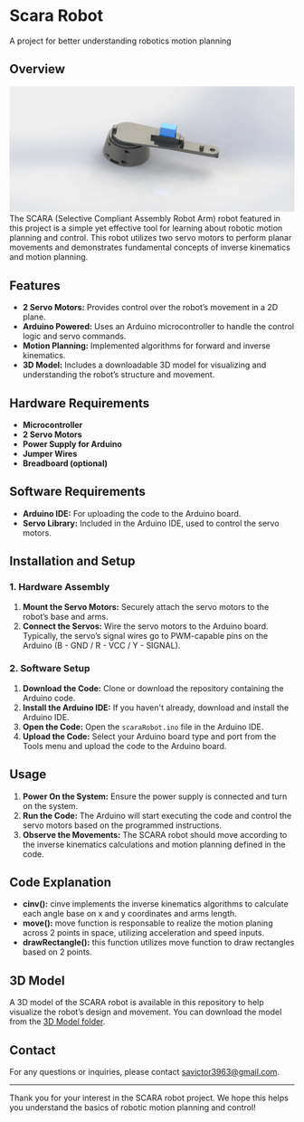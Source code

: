 # Scara Robot
A project for better understanding robotics motion planning

## Overview
![Texto Alternativo](Assets/preview.JPG)
The SCARA (Selective Compliant Assembly Robot Arm) robot featured in this project is a simple yet effective tool for learning about robotic motion planning and control. This robot utilizes two servo motors to perform planar movements and demonstrates fundamental concepts of inverse kinematics and motion planning.

## Features
- **2 Servo Motors:** Provides control over the robot’s movement in a 2D plane.
- **Arduino Powered:** Uses an Arduino microcontroller to handle the control logic and servo commands.
- **Motion Planning:** Implemented algorithms for forward and inverse kinematics.
- **3D Model:** Includes a downloadable 3D model for visualizing and understanding the robot’s structure and movement.

## Hardware Requirements
- **Microcontroller**
- **2 Servo Motors**
- **Power Supply for Arduino**
- **Jumper Wires**
- **Breadboard (optional)**

## Software Requirements
- **Arduino IDE:** For uploading the code to the Arduino board.
- **Servo Library:** Included in the Arduino IDE, used to control the servo motors.

## Installation and Setup

### 1. Hardware Assembly
1. **Mount the Servo Motors:** Securely attach the servo motors to the robot’s base and arms.
2. **Connect the Servos:** Wire the servo motors to the Arduino board. Typically, the servo’s signal wires go to PWM-capable pins on the Arduino (B - GND / R - VCC / Y - SIGNAL).

### 2. Software Setup
1. **Download the Code:** Clone or download the repository containing the Arduino code.
2. **Install the Arduino IDE:** If you haven't already, download and install the Arduino IDE.
3. **Open the Code:** Open the `scaraRobot.ino` file in the Arduino IDE.
4. **Upload the Code:** Select your Arduino board type and port from the Tools menu and upload the code to the Arduino board.

## Usage
1. **Power On the System:** Ensure the power supply is connected and turn on the system.
2. **Run the Code:** The Arduino will start executing the code and control the servo motors based on the programmed instructions.
3. **Observe the Movements:** The SCARA robot should move according to the inverse kinematics calculations and motion planning defined in the code.

## Code Explanation
- **cinv():** cinve implements the inverse kinematics algorithms to calculate each angle base on x and y coordinates and arms length.
- **move():** move function is responsable to realize the motion planing across 2 points in space, utilizing acceleration and speed inputs.
- **drawRectangle():** this function utilizes move function to draw rectangles based on 2 points.

## 3D Model
A 3D model of the SCARA robot is available in this repository to help visualize the robot’s design and movement. You can download the model from the [3D Model folder](CAD_drawings).


## Contact
For any questions or inquiries, please contact [savictor3963@gmail.com](mailto:savictor3963@gmail.com).

---

Thank you for your interest in the SCARA robot project. We hope this helps you understand the basics of robotic motion planning and control!
